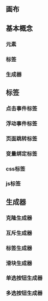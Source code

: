 ## 画布
## 基本概念
### 元素
### 标签
### 生成器
## 标签
### 点击事件标签
### 浮动事件标签
### 页面跳转标签
### 变量绑定标签
### css标签
### js标签
## 生成器
### 克隆生成器
### 互斥生成器
### 标签生成器
### 滑块生成器
### 单选按钮生成器
### 多选按钮生成器
